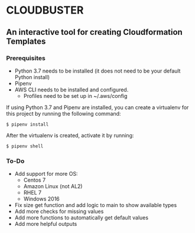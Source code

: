# CLOUDBUSTER
## An interactive tool for creating Cloudformation Templates

### Prerequisites
- Python 3.7 needs to be installed (it does not need to be your default Python install)
- Pipenv
- AWS CLI needs to be installed and configured.
    - Profiles need to be set up in ~/.aws/config

If using Python 3.7 and Pipenv are installed, you can create a virtualenv for this project by running the following command:
    
    $ pipenv install

After the virtualenv is created, activate it by running:
    
    $ pipenv shell

### To-Do
- Add support for more OS:
    - Centos 7
    - Amazon Linux (not AL2)
    - RHEL 7
    - Windows 2016
- Fix size get function and add logic to main to show available types
- Add more checks for missing values
- Add more functions to automatically get default values
- Add more helpful outputs


